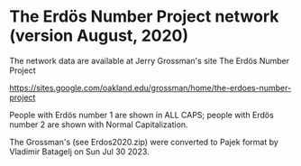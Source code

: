 # The Erdös Number Project network (version August, 2020) 

The network data are available at Jerry Grossman's site The Erdös Number Project 

https://sites.google.com/oakland.edu/grossman/home/the-erdoes-number-project

People with Erdös number 1 are shown in ALL CAPS;  people with Erdös number 2 are shown with Normal Capitalization. 

The Grossman's (see Erdos2020.zip) were converted to Pajek format by Vladimir Batagelj on Sun Jul 30 2023.
